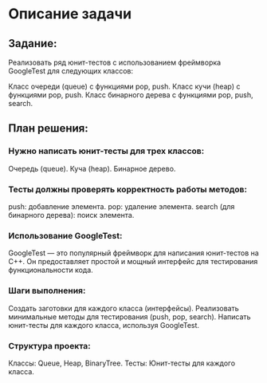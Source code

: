 # Описание задачи
## Задание:
Реализовать ряд юнит-тестов с использованием фреймворка GoogleTest для следующих классов:

Класс очереди (queue) с функциями pop, push.
Класс кучи (heap) с функциями pop, push.
Класс бинарного дерева с функциями pop, push, search.

## План решения:
### Нужно написать юнит-тесты для трех классов:
Очередь (queue).
Куча (heap).
Бинарное дерево.

### Тесты должны проверять корректность работы методов:
push: добавление элемента.
pop: удаление элемента.
search (для бинарного дерева): поиск элемента.

### Использование GoogleTest:
GoogleTest — это популярный фреймворк для написания юнит-тестов на C++.
Он предоставляет простой и мощный интерфейс для тестирования функциональности кода.

### Шаги выполнения:
Создать заготовки для каждого класса (интерфейсы).
Реализовать минимальные методы для тестирования (push, pop, search).
Написать юнит-тесты для каждого класса, используя GoogleTest.

### Структура проекта:
Классы: Queue, Heap, BinaryTree.
Тесты: Юнит-тесты для каждого класса.
